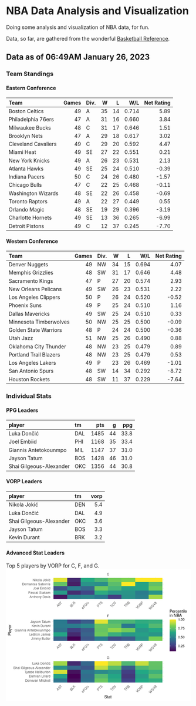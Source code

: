 # NBA Data Analysis and Visualization

Doing some analysis and visualization of NBA data, for fun.

Data, so far, are gathered from the wonderful [Basketball
Reference](https://www.basketball-reference.com/).

## Data as of 06:49AM January 26, 2023

### Team Standings

#### Eastern Conference

| Team                | Games | Div. |   W |   L |   W/L | Net Rating |
|:--------------------|------:|:-----|----:|----:|------:|-----------:|
| Boston Celtics      |    49 | A    |  35 |  14 | 0.714 |       5.89 |
| Philadelphia 76ers  |    47 | A    |  31 |  16 | 0.660 |       3.84 |
| Milwaukee Bucks     |    48 | C    |  31 |  17 | 0.646 |       1.51 |
| Brooklyn Nets       |    47 | A    |  29 |  18 | 0.617 |       3.02 |
| Cleveland Cavaliers |    49 | C    |  29 |  20 | 0.592 |       4.47 |
| Miami Heat          |    49 | SE   |  27 |  22 | 0.551 |       0.21 |
| New York Knicks     |    49 | A    |  26 |  23 | 0.531 |       2.13 |
| Atlanta Hawks       |    49 | SE   |  25 |  24 | 0.510 |      -0.39 |
| Indiana Pacers      |    50 | C    |  24 |  26 | 0.480 |      -1.57 |
| Chicago Bulls       |    47 | C    |  22 |  25 | 0.468 |      -0.11 |
| Washington Wizards  |    48 | SE   |  22 |  26 | 0.458 |      -0.69 |
| Toronto Raptors     |    49 | A    |  22 |  27 | 0.449 |       0.55 |
| Orlando Magic       |    48 | SE   |  19 |  29 | 0.396 |      -3.19 |
| Charlotte Hornets   |    49 | SE   |  13 |  36 | 0.265 |      -6.99 |
| Detroit Pistons     |    49 | C    |  12 |  37 | 0.245 |      -7.70 |

#### Western Conference

| Team                   | Games | Div. |   W |   L |   W/L | Net Rating |
|:-----------------------|------:|:-----|----:|----:|------:|-----------:|
| Denver Nuggets         |    49 | NW   |  34 |  15 | 0.694 |       4.07 |
| Memphis Grizzlies      |    48 | SW   |  31 |  17 | 0.646 |       4.48 |
| Sacramento Kings       |    47 | P    |  27 |  20 | 0.574 |       2.93 |
| New Orleans Pelicans   |    49 | SW   |  26 |  23 | 0.531 |       2.22 |
| Los Angeles Clippers   |    50 | P    |  26 |  24 | 0.520 |      -0.52 |
| Phoenix Suns           |    49 | P    |  25 |  24 | 0.510 |       1.16 |
| Dallas Mavericks       |    49 | SW   |  25 |  24 | 0.510 |       0.33 |
| Minnesota Timberwolves |    50 | NW   |  25 |  25 | 0.500 |      -0.09 |
| Golden State Warriors  |    48 | P    |  24 |  24 | 0.500 |      -0.36 |
| Utah Jazz              |    51 | NW   |  25 |  26 | 0.490 |       0.88 |
| Oklahoma City Thunder  |    48 | NW   |  23 |  25 | 0.479 |       0.89 |
| Portland Trail Blazers |    48 | NW   |  23 |  25 | 0.479 |       0.53 |
| Los Angeles Lakers     |    49 | P    |  23 |  26 | 0.469 |      -1.01 |
| San Antonio Spurs      |    48 | SW   |  14 |  34 | 0.292 |      -8.72 |
| Houston Rockets        |    48 | SW   |  11 |  37 | 0.229 |      -7.64 |

### Individual Stats

#### PPG Leaders

| player                  | tm  |  pts |   g |  ppg |
|:------------------------|:----|-----:|----:|-----:|
| Luka Dončić             | DAL | 1485 |  44 | 33.8 |
| Joel Embiid             | PHI | 1168 |  35 | 33.4 |
| Giannis Antetokounmpo   | MIL | 1147 |  37 | 31.0 |
| Jayson Tatum            | BOS | 1428 |  46 | 31.0 |
| Shai Gilgeous-Alexander | OKC | 1356 |  44 | 30.8 |

#### VORP Leaders

| player                  | tm  | vorp |
|:------------------------|:----|-----:|
| Nikola Jokić            | DEN |  5.4 |
| Luka Dončić             | DAL |  4.9 |
| Shai Gilgeous-Alexander | OKC |  3.6 |
| Jayson Tatum            | BOS |  3.3 |
| Kevin Durant            | BRK |  3.2 |

#### Advanced Stat Leaders

Top 5 players by VORP for C, F, and G.
![](README_files/figure-gfm/README-unnamed-chunk-7-1.png)<!-- -->
